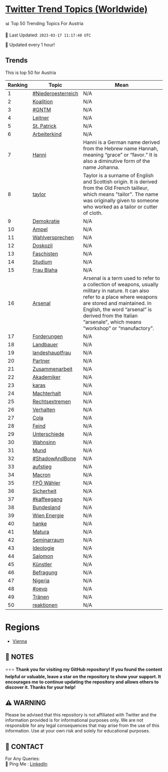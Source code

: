 [Twitter Trend Topics (Worldwide)](https://github.com/ErcinDedeoglu/Twitter-Trend-Topics)
==========


📊 Top 50 Trending Topics For Austria

📆 Last Updated: `2023-03-17 11:17:40 UTC`

🔧 Updated every 1 hour!


## Trends

This is top 50 for Austria

| Ranking | Topic | Mean |
| ------- | ------------ | ------------ |
| 1 | [#Niederoesterreich](http://twitter.com/search?q=%23Niederoesterreich) | N/A |
| 2 | [Koalition](http://twitter.com/search?q=Koalition) | N/A |
| 3 | [#GNTM](http://twitter.com/search?q=%23GNTM) | N/A |
| 4 | [Leitner](http://twitter.com/search?q=Leitner) | N/A |
| 5 | [St. Patrick](http://twitter.com/search?q=St.+Patrick) | N/A |
| 6 | [Arbeiterkind](http://twitter.com/search?q=Arbeiterkind) | N/A |
| 7 | [Hanni](http://twitter.com/search?q=Hanni) | Hanni is a German name derived from the Hebrew name Hannah, meaning “grace” or “favor.” It is also a diminutive form of the name Johanna. |
| 8 | [taylor](http://twitter.com/search?q=taylor) | Taylor is a surname of English and Scottish origin. It is derived from the Old French tailleur, which means "tailor". The name was originally given to someone who worked as a tailor or cutter of cloth. |
| 9 | [Demokratie](http://twitter.com/search?q=Demokratie) | N/A |
| 10 | [Ampel](http://twitter.com/search?q=Ampel) | N/A |
| 11 | [Wahlversprechen](http://twitter.com/search?q=Wahlversprechen) | N/A |
| 12 | [Doskozil](http://twitter.com/search?q=Doskozil) | N/A |
| 13 | [Faschisten](http://twitter.com/search?q=Faschisten) | N/A |
| 14 | [Studium](http://twitter.com/search?q=Studium) | N/A |
| 15 | [Frau Blaha](http://twitter.com/search?q=Frau+Blaha) | N/A |
| 16 | [Arsenal](http://twitter.com/search?q=Arsenal) | Arsenal is a term used to refer to a collection of weapons, usually military in nature. It can also refer to a place where weapons are stored and maintained. In English, the word “arsenal” is derived from the Italian “arsenale”, which means “workshop” or “manufactory”. |
| 17 | [Forderungen](http://twitter.com/search?q=Forderungen) | N/A |
| 18 | [Landbauer](http://twitter.com/search?q=Landbauer) | N/A |
| 19 | [landeshauptfrau](http://twitter.com/search?q=landeshauptfrau) | N/A |
| 20 | [Partner](http://twitter.com/search?q=Partner) | N/A |
| 21 | [Zusammenarbeit](http://twitter.com/search?q=Zusammenarbeit) | N/A |
| 22 | [Akademiker](http://twitter.com/search?q=Akademiker) | N/A |
| 23 | [karas](http://twitter.com/search?q=karas) | N/A |
| 24 | [Machterhalt](http://twitter.com/search?q=Machterhalt) | N/A |
| 25 | [Rechtsextremen](http://twitter.com/search?q=Rechtsextremen) | N/A |
| 26 | [Verhalten](http://twitter.com/search?q=Verhalten) | N/A |
| 27 | [Cola](http://twitter.com/search?q=Cola) | N/A |
| 28 | [Feind](http://twitter.com/search?q=Feind) | N/A |
| 29 | [Unterschiede](http://twitter.com/search?q=Unterschiede) | N/A |
| 30 | [Wahnsinn](http://twitter.com/search?q=Wahnsinn) | N/A |
| 31 | [Mund](http://twitter.com/search?q=Mund) | N/A |
| 32 | [#ShadowAndBone](http://twitter.com/search?q=%23ShadowAndBone) | N/A |
| 33 | [aufstieg](http://twitter.com/search?q=aufstieg) | N/A |
| 34 | [Macron](http://twitter.com/search?q=Macron) | N/A |
| 35 | [FPÖ Wähler](http://twitter.com/search?q=FP%c3%96+W%c3%a4hler) | N/A |
| 36 | [Sicherheit](http://twitter.com/search?q=Sicherheit) | N/A |
| 37 | [#kaffeegang](http://twitter.com/search?q=%23kaffeegang) | N/A |
| 38 | [Bundesland](http://twitter.com/search?q=Bundesland) | N/A |
| 39 | [Wien Energie](http://twitter.com/search?q=Wien+Energie) | N/A |
| 40 | [hanke](http://twitter.com/search?q=hanke) | N/A |
| 41 | [Matura](http://twitter.com/search?q=Matura) | N/A |
| 42 | [Seminarraum](http://twitter.com/search?q=Seminarraum) | N/A |
| 43 | [Ideologie](http://twitter.com/search?q=Ideologie) | N/A |
| 44 | [Salomon](http://twitter.com/search?q=Salomon) | N/A |
| 45 | [Künstler](http://twitter.com/search?q=K%c3%bcnstler) | N/A |
| 46 | [Befragung](http://twitter.com/search?q=Befragung) | N/A |
| 47 | [Nigeria](http://twitter.com/search?q=Nigeria) | N/A |
| 48 | [#oevp](http://twitter.com/search?q=%23oevp) | N/A |
| 49 | [Tränen](http://twitter.com/search?q=Tr%c3%a4nen) | N/A |
| 50 | [reaktionen](http://twitter.com/search?q=reaktionen) | N/A |



# Regions

* [Vienna](</Austria/Vienna.md>)



## 📝 NOTES

⭐⭐⭐ **Thank you for visiting my GitHub repository! If you found the content helpful or valuable, leave a star on the repository to show your support. It encourages me to continue updating the repository and allows others to discover it. Thanks for your help!**


## ⚠️ WARNING

Please be advised that this repository is not affiliated with Twitter and the information provided is for informational purposes only. We are not responsible for any legal consequences that may arise from the use of this information. Use at your own risk and solely for educational purposes.


## 📨 CONTACT

 For Any Queries:  
            🏓 Ping Me : [LinkedIn](https://www.linkedin.com/in/ercindedeoglu/)
